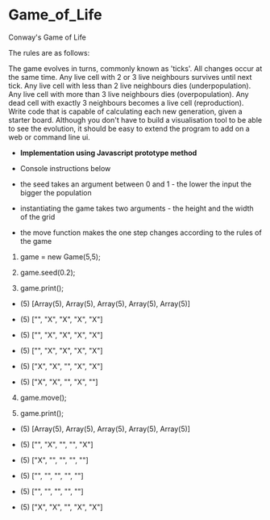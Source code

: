 # Game_of_Life
Conway's Game of Life

The rules are as follows:

The game evolves in turns, commonly known as 'ticks'.
All changes occur at the same time.
Any live cell with 2 or 3 live neighbours survives until next tick.
Any live cell with less than 2 live neighbours dies (underpopulation).
Any live cell with more than 3 live neighbours dies (overpopulation).
Any dead cell with exactly 3 neighbours becomes a live cell (reproduction).
Write code that is capable of calculating each new generation, given a starter board. Although you don't have to build a visualisation tool to be able to see the evolution, it should be easy to extend the program to add on a web or command line ui.

* **Implementation using Javascript prototype method**

* Console instructions below
* the seed takes an argument between 0 and 1 - the lower the input the bigger the population
* instantiating the game takes two arguments - the height and the width of the grid
* the move function makes the one step changes according to the rules of the game

1. game = new Game(5,5);

2. game.seed(0.2);

3. game.print();

*  (5) [Array(5), Array(5), Array(5), Array(5), Array(5)]

*  (5) ["", "X", "X", "X", "X"]

*  (5) ["", "X", "X", "X", "X"]

*  (5) ["", "X", "X", "X", "X"]

*  (5) ["X", "X", "", "X", "X"]

*  (5) ["X", "X", "", "X", ""]

4. game.move();

5. game.print();

*  (5) [Array(5), Array(5), Array(5), Array(5), Array(5)]

*  (5) ["", "X", "", "", "X"]

*  (5) ["X", "", "", "", ""]

*  (5) ["", "", "", "", ""]

*  (5) ["", "", "", "", ""]

*  (5) ["X", "X", "", "X", "X"]
